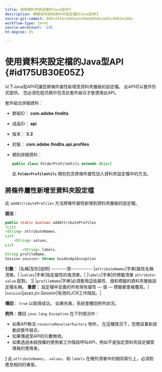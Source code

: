 ```yaml
---
title: 使用資料夾設定檔的Java型API
description: 瞭解如何使用資料夾設定檔的Java型API
source-git-commit: 880cd344ceb65ea339be699ebcad41c0d62e168a
workflow-type: tm+mt
source-wordcount: '245'
ht-degree: 0%

---
```


# 使用資料夾設定檔的Java型API {#id175UB30E05Z}

以下Java型API可讓您將條件屬性新增至資料夾層級的設定檔。 此API可以套件形式提供。 您必須在程式碼中包含此套件組合才能使用此API。

套件組合詳細資料：

- 群組ID： **com.adobe.fmdita**

- 成品ID： **api**

- 版本： **3.2**

- 封裝： **com.adobe.fmdita.api.profiles**

- 類別詳細資料：

  ```JAVA
  public class FolderProfileUtils extends Object
  ```

  此 **`FolderProfileUtils`** 類別包含將條件屬性加入資料夾設定檔中的方法。


## 將條件屬性新增至資料夾設定檔

此 ``addAttributeProfiles`` 方法將條件屬性新增到資料夾層級的設定檔。

**語法**：

```JAVA
public static boolean addAttributeProfiles
(List
<String> attributeNames, 
List
    <String> values, 
List
        <String> labels,
String profileName, 
Session session) throws GuidesApiException
```

**引數**： |名稱|型別|說明| --------資----------- |``attributeNames``|字串|屬性名稱清單。| |``values``|字串|指定屬性的值清單。| |`labels`|字串|的標籤清單 `attribute`- `value` 配對。 [1](#fntarg_1)| |`profileName`|字串|必須套用這些屬性、值和標籤的資料夾層級設定檔名稱。 **重要：** 設定檔中定義的所有現有屬性 — 值 — 標籤都會被覆寫。| |`session`|javax.jcr.Session|有效的JCR工作階段。|

**傳回**：
`true` 以取得成功。 如果失敗，系統會擲回例外狀況。

**例外**：擲回 ``java.lang.Exception`` 在下列情況中：

- 如果API無法 `resourceResolverFactory` 物件。 在這種情況下，您應該重新啟動該套件組合。
- 如果傳遞至API的引數無效。
- 如果透過未經授權的使用者工作階段呼叫API，例如不是指定資料夾設定檔管理員的使用者。

[1](#fnsrc_1) 此 `attributeNames`， `values`、和 `labels` 在陣列清單中的相同索引上，必須對應至相同的專案。
